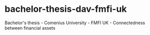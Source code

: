 # bachelor-thesis-dav-fmfi-uk
Bachelor's thesis - Comenius University - FMFI UK - Connectedness between financial assets
